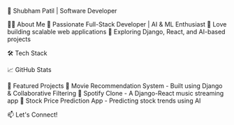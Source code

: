 🚀 Shubham Patil | Software Developer

👨‍💻 About Me
🔹 Passionate Full-Stack Developer | AI & ML Enthusiast
🔹 Love building scalable web applications
🔹 Exploring Django, React, and AI-based projects

🛠 Tech Stack





📈 GitHub Stats


🚀 Featured Projects
🔹 Movie Recommendation System - Built using Django & Collaborative Filtering
🔹 Spotify Clone - A Django-React music streaming app
🔹 Stock Price Prediction App - Predicting stock trends using AI

📫 Let's Connect!


